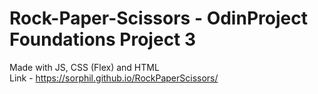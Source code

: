 # Rock-Paper-Scissors - OdinProject Foundations Project 3
Made with JS, CSS (Flex) and HTML  
Link - https://sorphil.github.io/RockPaperScissors/
